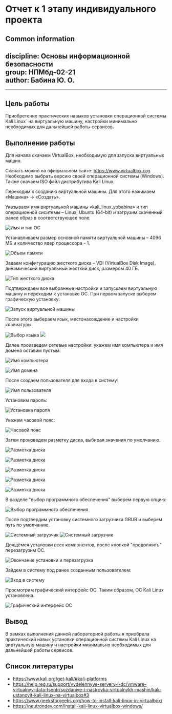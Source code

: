 # **Отчет к 1 этапу индивидуального проекта**
## **Common information**
discipline: Основы информационной безопасности  
group: НПМбд-02-21  
author: Бабина Ю. О.
---
---
## **Цель работы**
Приобретение практических навыков
установки операционной системы Kali Linux` на виртуальную машину, настройки минимально необходимых для дальнейшей работы сервисов.

## **Выполнение работы**
Для начала скачаем VirtualBox, необходимую для запуска виртуальных машин.

Скачать можно на официальном сайте: https://www.virtualbox.org. Необходимо выбрать версию своей операционной системы (Windows). Также скачаем ISO файл дистрибутива Kali Linux.

Переходим к созданию виртуальной машины. Для этого нажимаем «Машина» → «Создать». 

Указываем имя виртуальной машины «kali_linux_yobabina» и тип операционной сиситемы – Linux, Ubuntu (64-bit) и загрузим скаченный ранее образ в соответствующее поле. 

![Имя и тип ОС](images/s1.png)

Устанавливаем размер основной памяти виртуальной машины – 4096 МБ и количество ядер процессора - 1. 

![Объем памяти](images/s2.png)

Задаем конфигурацию жесткого диска – VDI (VirtualBox Disk Image), динамический виртуальный жесткий диск, размером 40 ГБ.

![Тип жесткого диска](images/s3.png)

Подтверждаем все выбранные настройки и запускаем виртуальную машину и переходим к установке ОС.
При первом запуске выберем графическую установку:

![Запуск виртуальной машины](images/s21.png)

После этого выбераем язык, местонахождение и настройки клавиатуры:

![Выбор языка](images/s4.png)
![](images/s5.png)

Далее произведем сетевые настройки: укажем имя компьютера и имя домена оставим пустым.

![Имя компьютера](images/s6.png)

![Имя домена](images/s7.png)

После создаем пользователя для входа в систему:

![Имя пользователя](images/s8.png)

Установим пароль: 

![Установка пароля](images/s9.png)

Укажем часовой пояс:

![Часовой пояс](images/s10.png)

Затем произведем разметку диска, выбирая значения по умолчанию.

![Разметка диска](images/s11.png)

![Разметка диска](images/s12.png)

![Разметка диска](images/s13.png)

![Разметка диска](images/s14.png)

![Разметка диска](images/s15.png)

В разделе "выбор программного обеспечения" выберем первую опцию:

![Выбор программного обеспечения](images/s16.png)

После подтвердим установку системного загрузчика GRUB и выберем путь по умолчанию. 

![Системный загрузчик](images/s17.png)
![Системный загрузчик](images/s22.png)

Дождёмся установки всех компонентов, после кнопкой "продолжить" перезагрузим ОС. 

![Окончание установки и перезагрузка](images/s18.png)

Зайдем в систему под ранее созданным пользователем:

![Вход в систему](images/s19.png)

Просмотрим графический интерфейс ОС. Таким образом, ОС Kali Linux установлена.

![Графический интерфейс ОС](images/s20.png)

## Вывод
В рамках выполнения данной лабораторной работы я приобрела практический навык установки операционной системы Kali Linux на виртуальную машину и настройки минимально необходимых для дальнейшей работы сервисов.

## Список литературы ##
* https://www.kali.org/get-kali/#kali-platforms
* https://help.reg.ru/support/vydelennyye-servery-i-dc/vmware-virtualnyy-data-tsentr/sozdaniye-i-nastroyka-virtualnykh-mashin/kak-ustanovit-kali-linux-na-virtualbox#3
* https://www.geeksforgeeks.org/how-to-install-kali-linux-in-virtualbox/
* https://neutrondev.com/install-kali-linux-virtualbox-windows/